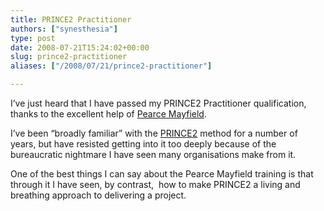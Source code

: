 ```yaml
---
title: PRINCE2 Practitioner
authors: ["synesthesia"]
type: post
date: 2008-07-21T15:24:02+00:00
slug: prince2-practitioner 
aliases: ["/2008/07/21/prince2-practitioner"]

---
```

I&#8217;ve just heard that I have passed my PRINCE2 Practitioner qualification, thanks to the excellent help of [Pearce Mayfield][1].

I&#8217;ve been &#8220;broadly familiar&#8221; with the [PRINCE2][2] method for a number of years, but have resisted getting into it too deeply because of the bureaucratic nightmare I have seen many organisations make from it.

One of the best things I can say about the Pearce Mayfield training is that through it I have seen, by contrast,  how to make PRINCE2 a living and breathing approach to delivering a project.

 [1]: https://www.pearcemayfield.com/ "Link to Pearce Mayfield website"
 [2]: https://www.prince2.org.uk/home/home.asp
